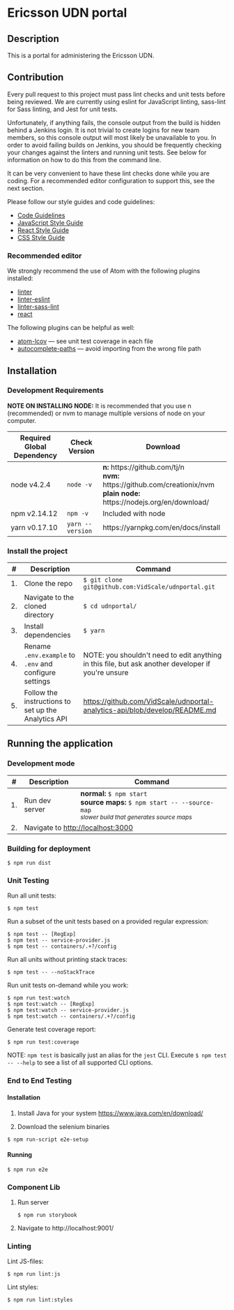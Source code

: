 # Ericsson UDN portal


## Description

This is a portal for administering the Ericsson UDN.

## Contribution

Every pull request to this project must pass lint checks and unit tests before being reviewed. We are currently using eslint for JavaScript linting, sass-lint for Sass linting, and Jest for unit tests.

Unfortunately, if anything fails, the console output from the build is hidden behind a Jenkins login. It is not trivial to create logins for new team members, so this console output will most likely be unavailable to you. In order to avoid failing builds on Jenkins, you should be frequently checking your changes against the linters and running unit tests. See below for information on how to do this from the command line.

It can be very convenient to have these lint checks done while you are coding. For a recommended editor configuration to support this, see the next section.

Please follow our style guides and code guidelines:
 - [Code Guidelines](wiki/Code-Guidelines/)
 - [JavaScript Style Guide](wiki/JavaScript-Style-Guide/)
 - [React Style Guide](wiki/React-Style-Guide/)
 - [CSS Style Guide](wiki/CSS-Style-Guide/)

### Recommended editor

We strongly recommend the use of Atom with the following plugins installed:
- [linter]
- [linter-eslint]
- [linter-sass-lint]
- [react]

The following plugins can be helpful as well:

- [atom-lcov] &mdash; see unit test coverage in each file
- [autocomplete-paths] &mdash; avoid importing from the wrong file path

## Installation

### Development Requirements

**NOTE ON INSTALLING NODE:** It is recommended that you use n (recommended) or nvm to manage multiple versions of node on your computer.

<table>
  <thead>
    <tr>
      <th>Required Global Dependency</th>
      <th>Check Version</th>
      <th>Download</th>
    </tr>
  </thead>
  <tbody>
    <tr>
      <td>node v4.2.4</td>
      <td><code>node -v</code></td>
      <td>
        <strong>n:</strong> https://github.com/tj/n
        <br>
        <strong>nvm:</strong> https://github.com/creationix/nvm
        <br>
        <strong>plain node:</strong> https://nodejs.org/en/download/
      </td>
    </tr>
    <tr>
      <td>npm v2.14.12</td>
      <td><code>npm -v</code></td>
      <td>Included with node</td>
    </tr>
    <tr>
      <td>yarn v0.17.10</td>
      <td><code>yarn --version</code></td>
      <td>https://yarnpkg.com/en/docs/install</td>
    </tr>
  </tbody>
</table>

### Install the project
<table>
  <thead>
    <tr>
      <th>#</th>
      <th>Description</th>
      <th>Command</th>
    </tr>
  </thead>
  <tbody>
    <tr>
      <td>1.</td>
      <td>Clone the repo</td>
      <td><code>$ git clone git@github.com:VidScale/udnportal.git</code></td>
    </tr>
    <tr>
      <td>2.</td>
      <td>Navigate to the cloned directory</td>
      <td><code>$ cd udnportal/</code></td>
    </tr>
    <tr>
      <td>3.</td>
      <td>Install dependencies</td>
      <td><code>$ yarn</code></td>
    </tr>
    <tr>
      <td>4.</td>
      <td>Rename <code>.env.example</code> to <code>.env</code> and configure settings</td>
      <td>NOTE: you shouldn't need to edit anything in this file, but ask another developer if you're unsure</td>
    </tr>
    <tr>
      <td>5.</td>
      <td>Follow the instructions to set up the Analytics API</td>
      <td><a href="https://github.com/VidScale/udnportal-analytics-api/blob/develop/README.md">https://github.com/VidScale/udnportal-analytics-api/blob/develop/README.md</a></td>
    </tr>
  </tbody>
</table>

## Running the application

### Development mode
<table>
  <thead>
    <tr>
      <th>#</th>
      <th>Description</th>
      <th>Command</th>
    </tr>
  </thead>
  <tbody>
    <tr>
      <td>1.</td>
      <td>Run dev server</td>
      <td>
        <strong>normal:</strong> <code>$ npm start</code>
        <br>
        <strong>source maps:</strong> <code>$ npm start -- --source-map</code>
        <br>
        <small><em>slower build that generates source maps</em></small>
      </td>
    </tr>
    <tr>
      <td>2.</td>
      <td colspan="2">Navigate to <a href="http://localhost:3000">http://localhost:3000</a></td>
    </tr>
  </tbody>
</table>


### Building for deployment

```shell
$ npm run dist
```

### Unit Testing
Run all unit tests:

```shell
$ npm test
```

Run a subset of the unit tests based on a provided regular expression:

```shell
$ npm test -- [RegExp]
$ npm test -- service-provider.js
$ npm test -- containers/.+?/config
```

Run all units without printing stack traces:

```shell
$ npm test -- --noStackTrace
```

Run unit tests on-demand while you work:

```shell
$ npm run test:watch
$ npm test:watch -- [RegExp]
$ npm test:watch -- service-provider.js
$ npm test:watch -- containers/.+?/config
```

Generate test coverage report:

```shell
$ npm run test:coverage
```

NOTE: `npm test` is basically just an alias for the `jest` CLI. Execute `$ npm test -- --help` to see a list of all supported CLI options.

### End to End Testing

#### Installation

1. Install Java for your system https://www.java.com/en/download/

2. Download the selenium binaries
```shell
$ npm run-script e2e-setup
```

#### Running
```shell
$ npm run e2e
```

### Component Lib
1. Run server
   ```shell
   $ npm run storybook
   ```

2. Navigate to http://localhost:9001/

### Linting
Lint JS-files:
```shell
$ npm run lint:js
```

Lint styles:
```shell
$ npm run lint:styles
```

 [linter]: https://atom.io/packages/linter
 [linter-eslint]: https://atom.io/packages/linter-eslint
 [linter-sass-lint]: https://atom.io/packages/linter-sass-lint
 [react]: https://atom.io/packages/react
 [atom-lcov]: https://atom.io/packages/atom-lcov
 [autocomplete-paths]: https://atom.io/packages/autocomplete-paths
